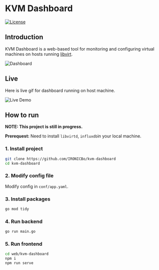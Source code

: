 # KVM Dashboard

[![License](https://img.shields.io/badge/License-Apache%202.0-blue.svg)](https://github.com/IRONICBo/kvm-dashboard/blob/master/LICENSE)



## Introduction

KVM Dashboard is a web-based tool for monitoring and configuring virtual machines on hosts running [libvirt](https://libvirt.org/).

![Dashboard](https://github.com/IRONICBo/kvm-dashboard/assets/47499836/60a8541c-0c6a-4b0e-a740-9c45a4c7cf7c)

## Live

Here is live gif for dashboard running on host machine.

![Live Demo](https://github.com/IRONICBo/kvm-dashboard/assets/47499836/1b90d69b-5152-4c92-9128-700b8a3e73c2)

## How to run

**NOTE: This project is still in progress.**

**Prerequest:** Need to install `libvirtd`, `influxdb`in your local machine.

### 1. Install project

```bash
git clone https://github.com/IRONICBo/kvm-dashboard
cd kvm-dashboard
```

### 2. Modify config file

Modify config in `conf/app.yaml`.

### 3. Install packages

```bash
go mod tidy
```

### 4. Run backend

```bash
go run main.go
```

### 5. Run frontend

```bash
cd web/kvm-dashboard
npm i
npm run serve
```